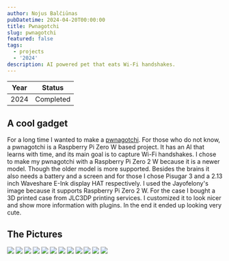 ```yaml
---
author: Nojus Balčiūnas
pubDatetime: 2024-04-20T00:00:00
title: Pwnagotchi
slug: pwnagotchi
featured: false
tags:
  - projects
  - '2024'
description: AI powered pet that eats Wi-Fi handshakes.
---
```


| Year |  Status   |
|:----:|:---------:|
| 2024 | Completed |

## A cool gadget

For a long time I wanted to make a [pwnagotchi](https://pwnagotchi.ai/).
For those who do not know, a pwnagotchi is a Raspberry Pi Zero W based project.
It has an AI that learns with time, and its main goal is to capture Wi-Fi handshakes.
I chose to make my pwnagotchi with a Raspberry Pi Zero 2 W because it is a newer model.
Though the older model is more supported.
Besides the brains it also needs a battery and a screen and for those I chose Pisugar 3 and a 2.13 inch Waveshare E-Ink display HAT respectively.
I used the Jayofelony's image because it supports Raspberry Pi Zero 2 W.
For the case I bought a 3D printed case from JLC3DP printing services.
I customized it to look nicer and show more information with plugins.
In the end it ended up looking very cute.

## The Pictures

![](../../assets/images/pwnagotchi/1.jpg)
![](../../assets/images/pwnagotchi/2.jpg)
![](../../assets/images/pwnagotchi/3.jpg)
![](../../assets/images/pwnagotchi/4.jpg)
![](../../assets/images/pwnagotchi/5.jpg)
![](../../assets/images/pwnagotchi/6.jpg)
![](../../assets/images/pwnagotchi/7.jpg)
![](../../assets/images/pwnagotchi/8.jpg)
![](../../assets/images/pwnagotchi/9.jpg)
![](../../assets/images/pwnagotchi/10.jpg)
![](../../assets/images/pwnagotchi/11.jpg)
![](../../assets/images/pwnagotchi/12.jpg)
